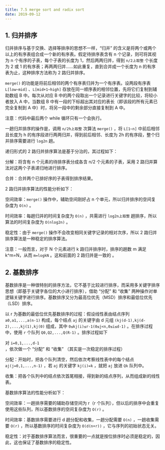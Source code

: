 ```yaml
---
title: 7.5 merge sort and radix sort
date: 2019-09-12
---
```


## 1. 归并排序

归并排序与基于交换、选择等排序的思想不一样，“归并” 的含义是将两个或两个以上的有序表组合成一个新的有序表。假定待排序表含有 n 个记录，则可将其视为 n 个有序的子表，每个子表的长度为 1，然后两两归并，得到 `n/2上取整` 个长度为 2 或 1 的有序表；再两两归并……如此重复，直到合并成一个长度为 n 的有序表为止，这种排序方法称为 2 路归并排序。

`merge()` 的功能是将前后相邻的两个有序表归并为一个有序表。设两段有序表 `L[low~mid]` 、`L[mid+1~high]` 存放在同一顺序表的相邻位置，先将它们复制到辅助数组 B 中。每次从对应 B 中的两个段取出一个记录进行关键字的比较，将较小者放入 A 中，当数组 B 中有一段的下标超出其对应的表长（即该段的所有元素已完全复制到 A 中）时，将另一段中的剩余部分直接复制到 A 中。

注意：代码中最后两个 while 循环只有一个会执行。

一趟归并排序的操作是，调用 `n/2h上取整` 次算法 `merge()` ，将 `L[1~n]` 中前后相邻且长度为 h 的有序段进行两两归并，得到前后相邻、长度为 2h 的有序段，整个归并排序需要进行 `log2n` 趟。

递归形式的 2 路归并排序算法是基于分治的，其过程如下：

分解：将含有 n 个元素的待排序表分成各含 n/2 个元素的子表，采用 2 路归并算法对这两个子表递归地进行排序。

合并：合并两个已排好序的子表得到排序结果。

2 路归并排序算法的性能分析如下：

空间效率：`merge()` 操作中，辅助空间刚好占 n 个单元，所以归并排序的空间复杂度为 `O(n)` 。

时间效率：每趟归并的时间复杂度为 `O(n)` ，共需进行 `log2n上取整` 趟排序，所以算法的时间复杂度为 `O(nlog2n)` 。

稳定性：由于 `merge()` 操作不会改变相同关键字记录的相对次序，所以 2 路归并排序算法是一种稳定的排序算法。

注意：一般而言，对于 N 个元素进行 k 路归并排序时，排序的趟数 m 满足 k^m=N，从而 `m=logkN` 。这和前面的 2 路归并是一致的 。 

## 2. 基数排序

基数排序是一种很特别的排序方法，它不基于比较进行排序，而采用多关键字排序思想（即基于关键字各位的大小进行排序），借助 “分配” 和 “收集” 两种操作对单逻辑关键字进行排序。基数排序又分为最高位优先（MSD）排序和最低位优先（LSD）排序。

以 r 为基数的最低位优先基数排序的过程：假设线性表由结点序列 `a0,a1,...,a(n-1)` 构成，每个结点 `aj` 的关键字由 d 元组 `(kj(d-1),kj(d-2),...,kj(1),kj(0)` 组成，其中 `0≤kj(i)≤r-1(0≤j<n,0≤i≤d-1)` 。在排序过程中，使用 `r` 个队列 `Q0,Q2,...,Q(R-1)` 。排序过程如下

对 `i=0,1,...,d-1` ，依次做一个 “分配” 和 “收集” （其实是一次稳定的排序过程）

分配：开始时，把各个队列清空，然后依次考察线性表中的每个结点 `aj(j=0,1,...,n-1)` ，若 `aj` 的关键字 `kj(i)=k` ，就把 `aj` 放进 `Qk` 队列中。

收集：把各个队列中的结点依次首尾相接，得到新的结点序列，从而组成新的线性表。

基数排序算法的性能分析如下：

空间效率：一趟排序需要的辅助存储空间为 r（r 个队列），但以后的排序中会重复使用这些队列，所以基数排序的空间复杂度为 `O(r)` 。

时间效率：基数排序需要进行 d 趟分配和收集，一趟分配需要 `O(n)` ，一趟收集需要 `O(r)` ，所以基数排序的时间复杂度为 `O(d(n+r))` ，它与序列的初始状态无关。

稳定性：对于基数排序算法而言，很重要的一点就是按位排序时必须是稳定的，因此，这也保证了基数排序的稳定性。